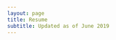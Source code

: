 ```yaml
---
layout: page
title: Resume
subtitle: Updated as of June 2019
---
```


<object data="{{ LeeFrankResume.pdf }}" width="1000" height="1000" type='application/pdf'/>
